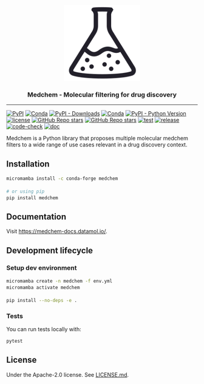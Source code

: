 <div align="center">
    <img src="docs/images/logo.png" height="200px">
    <h3>Medchem - Molecular filtering for drug discovery</h3>
</div>

---

[![PyPI](https://img.shields.io/pypi/v/medchem)](https://pypi.org/project/medchem/)
[![Conda](https://img.shields.io/conda/v/conda-forge/medchem?label=conda&color=success)](https://anaconda.org/conda-forge/medchem)
[![PyPI - Downloads](https://img.shields.io/pypi/dm/medchem)](https://pypi.org/project/medchem/)
[![Conda](https://img.shields.io/conda/dn/conda-forge/medchem)](https://anaconda.org/conda-forge/medchem)
[![PyPI - Python Version](https://img.shields.io/pypi/pyversions/medchem)](https://pypi.org/project/medchem/)
[![license](https://img.shields.io/badge/License-Apache%202.0-blue.svg)](https://github.com/datamol-io/medchem/blob/main/LICENSE)
[![GitHub Repo stars](https://img.shields.io/github/stars/datamol-io/medchem)](https://github.com/datamol-io/medchem/stargazers)
[![GitHub Repo stars](https://img.shields.io/github/forks/datamol-io/medchem)](https://github.com/datamol-io/medchem/network/members)
[![test](https://github.com/datamol-io/medchem/actions/workflows/test.yml/badge.svg)](https://github.com/datamol-io/medchem/actions/workflows/test.yml)
[![release](https://github.com/datamol-io/medchem/actions/workflows/release.yml/badge.svg)](https://github.com/datamol-io/medchem/actions/workflows/release.yml)
[![code-check](https://github.com/datamol-io/medchem/actions/workflows/code-check.yml/badge.svg)](https://github.com/datamol-io/medchem/actions/workflows/code-check.yml)
[![doc](https://github.com/datamol-io/medchem/actions/workflows/doc.yml/badge.svg)](https://github.com/datamol-io/medchem/actions/workflows/doc.yml)

Medchem is a Python library that proposes multiple molecular medchem filters to a wide range of use cases relevant in a drug discovery context.

## Installation

```bash
micromamba install -c conda-forge medchem

# or using pip
pip install medchem
```

## Documentation

Visit <https://medchem-docs.datamol.io/>.

## Development lifecycle

### Setup dev environment

```bash
micromamba create -n medchem -f env.yml
micromamba activate medchem

pip install --no-deps -e .
```

### Tests

You can run tests locally with:

```bash
pytest
```

## License

Under the Apache-2.0 license. See [LICENSE.md](LICENSE.md).
